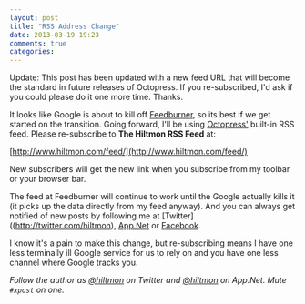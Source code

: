 ```yaml
---
layout: post
title: "RSS Address Change"
date: 2013-03-19 19:23
comments: true
categories: 
---
```


 <span class="light">Update: This post has been updated with a new feed URL that will become the standard in future releases of Octopress. If you re-subscribed, I'd ask if you could please do it one more time. Thanks.</span>

It looks like Google is about to kill off [Feedburner](http://feedburner.google.com), so its best if we get started on the transition. Going forward, I'll be using [Octopress'](http://octopress.org) built-in RSS feed. Please re-subscribe to **The Hiltmon RSS Feed** at:

<!-- [http://www.hiltmon.com/atom.xml](http://www.hiltmon.com/atom.xml) -->
[http://www.hiltmon.com/feed/](http://www.hiltmon.com/feed/)

New subscribers will get the new link when you subscribe from my toolbar or your browser bar.

The feed at Feedburner will continue to work until the Google actually kills it (it picks up the data directly from my feed anyway). And you can always get notified of new posts by following me at [Twitter]((http://twitter.com/hiltmon), [App.Net](http://alpha.app.net/hiltmon) or [Facebook](https://www.facebook.com/hiltmoncom).

I know it's a pain to make this change, but re-subscribing means I have one less terminally ill Google service for us to rely on and you have one less channel where Google tracks you.

*Follow the author as [@hiltmon](http://twitter.com/hiltmon) on Twitter and [@hiltmon](http://alpha.app.net/hiltmon) on App.Net. Mute `#xpost` on one.*
